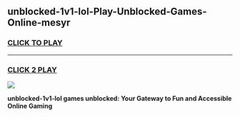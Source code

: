 
## unblocked-1v1-lol-Play-Unblocked-Games-Online-mesyr
<h3>
<a href="https://premium76.site?title=unblocked-1v1-lol&ref=25A">CLICK TO PLAY</a></h3>
<hr>

<h3>
<a href="https://premium76.site?title=unblocked-1v1-lol&ref=25A">CLICK 2 PLAY</a>
  
</h3>

<a href="https://premium76.site?title=unblocked-1v1-lol&ref=25A"><img src="https://clearcache.store/games.png"></a>


**unblocked-1v1-lol games unblocked: Your Gateway to Fun and Accessible Online Gaming**

